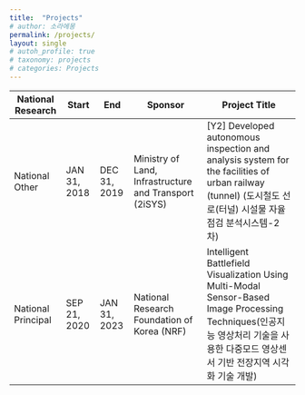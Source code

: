 ```yaml
---
title:  "Projects"
# author: 소라에몽
permalink: /projects/
layout: single
# autoh_profile: true
# taxonomy: projects
# categories: Projects
---
```


|National Research|Start|End|Sponsor|Project Title|
|---|---|---|---|---|
|National Other|JAN 31, 2018|DEC 31, 2019|Ministry of Land, Infrastructure and Transport (2iSYS)|[Y2] Developed autonomous inspection and analysis system for the facilities of urban railway (tunnel) (도시철도 선로(터널) 시설물 자율점검 분석시스템-2차)|
|National Principal	|SEP 21, 2020|JAN 31, 2023|National Research Foundation of Korea (NRF)|Intelligent Battlefield Visualization Using Multi-Modal Sensor-Based Image Processing Techniques(인공지능 영상처리 기술을 사용한 다중모드 영상센서 기반 전장지역 시각화 기술 개발)|
